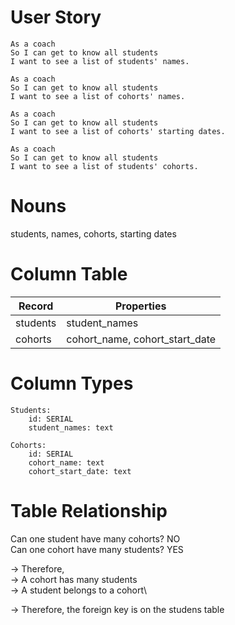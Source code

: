 # User Story
```
As a coach
So I can get to know all students
I want to see a list of students' names.

As a coach
So I can get to know all students
I want to see a list of cohorts' names.

As a coach
So I can get to know all students
I want to see a list of cohorts' starting dates.

As a coach
So I can get to know all students
I want to see a list of students' cohorts.
```

# Nouns
students, names, cohorts, starting dates

# Column Table
| Record                | Properties                     |
| --------------------- | -----------------------------  |
| students              | student_names                  |
| cohorts               | cohort_name, cohort_start_date |

# Column Types
```
Students:
    id: SERIAL
    student_names: text

Cohorts:
    id: SERIAL
    cohort_name: text
    cohort_start_date: text
```

# Table Relationship
Can one student have many cohorts? NO\
Can one cohort have many students? YES

-> Therefore,\
-> A cohort has many students\
-> A student belongs to a cohort\

-> Therefore, the foreign key is on the studens table